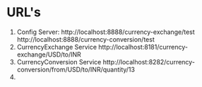 # URL's
1) Config Server:
   http://localhost:8888/currency-exchange/test
   http://localhost:8888/currency-conversion/test
2) CurrencyExchange Service
   http://localhost:8181/currency-exchange/USD/to/INR
3) CurrencyConversion Service
   http://localhost:8282/currency-conversion/from/USD/to/INR/quantity/13
4) 